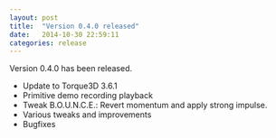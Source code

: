 ```yaml
---
layout: post
title:  "Version 0.4.0 released"
date:   2014-10-30 22:59:11
categories: release
---
```


Version 0.4.0 has been released.

- Update to Torque3D 3.6.1
- Primitive demo recording playback
- Tweak B.O.U.N.C.E.: Revert momentum and apply strong impulse.
- Various tweaks and improvements
- Bugfixes
